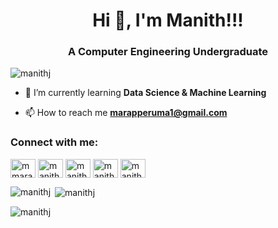 <h1 align="center">Hi 👋, I'm Manith!!!</h1>
<h3 align="center">A Computer Engineering Undergraduate</h3>

<p align="left"> <img src="https://komarev.com/ghpvc/?username=manithj&label=Profile%20views&color=0e75b6&style=flat" alt="manithj" /> </p>

- 🌱 I’m currently learning **Data Science & Machine Learning**

- 📫 How to reach me **marapperuma1@gmail.com**

<h3 align="left">Connect with me:</h3>
<p align="left">
<a href="https://twitter.com/mmarapperuma" target="blank"><img align="center" src="https://raw.githubusercontent.com/rahuldkjain/github-profile-readme-generator/master/src/images/icons/Social/twitter.svg" alt="mmarapperuma" height="30" width="40" /></a>
<a href="https://linkedin.com/in/manith marapperuma" target="blank"><img align="center" src="https://raw.githubusercontent.com/rahuldkjain/github-profile-readme-generator/master/src/images/icons/Social/linked-in-alt.svg" alt="manith marapperuma" height="30" width="40" /></a>
<a href="https://fb.com/manith marapperuma" target="blank"><img align="center" src="https://raw.githubusercontent.com/rahuldkjain/github-profile-readme-generator/master/src/images/icons/Social/facebook.svg" alt="manith marapperuma" height="30" width="40" /></a>
<a href="https://instagram.com/manith marapperuma" target="blank"><img align="center" src="https://raw.githubusercontent.com/rahuldkjain/github-profile-readme-generator/master/src/images/icons/Social/instagram.svg" alt="manith marapperuma" height="30" width="40" /></a>
<a href="https://www.hackerrank.com/manith_jayaba" target="blank"><img align="center" src="https://raw.githubusercontent.com/rahuldkjain/github-profile-readme-generator/master/src/images/icons/Social/hackerrank.svg" alt="manith_jayaba" height="30" width="40" /></a>
</p>

<p><img align="left" src="https://github-readme-stats.vercel.app/api/top-langs?username=manithj&show_icons=true&locale=en&layout=compact" alt="manithj" /></p>

<p>&nbsp;<img align="center" src="https://github-readme-stats.vercel.app/api?username=manithj&show_icons=true&locale=en" alt="manithj" /></p>

<p><img align="center" src="https://github-readme-streak-stats.herokuapp.com/?user=manithj&" alt="manithj" /></p>
